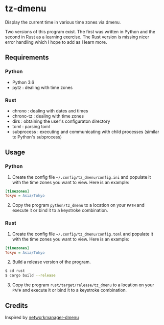 # tz-dmenu
Display the current time in various time zones via dmenu.

Two versions of this program exist. The first was written in Python and the second in Rust as a learning exercise. The Rust version is missing nicer error handling which I hope to add as I learn more.

## Requirements

### Python
- Python 3.6
- pytz : dealing with time zones

### Rust
- chrono : dealing with dates and times
- chrono-tz : dealing with time zones
- dirs : obtaining the user's configuraton directory
- toml : parsing toml
- subprocess : executing and communicating with child processes (similar to Python's subprocess)

## Usage

### Python
1. Create the config file `~/.config/tz_dmenu/config.ini` and populate it with the time zones you want to view. Here is an example:
```ini
[timezones]
Tokyo = Asia/Tokyo
```

2. Copy the program `python/tz_dmenu` to a location on your `PATH` and execute it or bind it to a keystroke combination.

### Rust
1. Create the config file `~/.config/tz_dmenu/config.toml` and populate it with the time zones you want to view. Here is an example:
```ini
[timezones]
Tokyo = Asia/Tokyo
```

2. Build a release version of the program.
```bash
$ cd rust
$ cargo build --release
```

3. Copy the program `rust/target/release/tz_dmenu` to a location on your `PATH` and execute it or bind it to a keystroke combination.

## Credits
Inspired by [networkmanager-dmenu](https://github.com/firecat53/networkmanager-dmenu)
